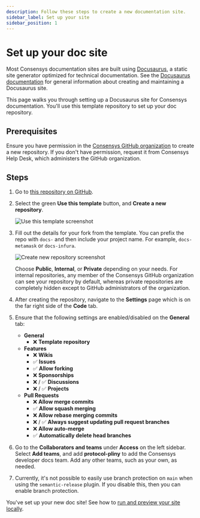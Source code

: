 ```yaml
---
description: Follow these steps to create a new documentation site.
sidebar_label: Set up your site
sidebar_position: 1
---
```


# Set up your doc site

Most Consensys documentation sites are built using [Docusaurus](https://docusaurus.io/), a static
site generator optimized for technical documentation.
See the [Docusaurus documentation](https://docusaurus.io/docs) for general information about
creating and maintaining a Docusaurus site.

This page walks you through setting up a Docusaurus site for Consensys documentation.
You'll use this template repository to set up your doc repository.

## Prerequisites

Ensure you have permission in the [Consensys GitHub organization](https://github.com/Consensys) to
create a new repository.
If you don't have permission, request it from Consensys Help Desk, which administers the GitHub organization.

## Steps

1. Go to [this repository on GitHub](https://github.com/consensys/docs-template).

2. Select the green **Use this template** button, and **Create a new repository**.

   ![Use this template screenshot](./img/useThisTemplate.png)

3. Fill out the details for your fork from the template.
   You can prefix the repo with `docs-` and then include your project name.
   For example, `docs-metamask` or `docs-infura`.

   ![Create new repository screenshot](./img/createNewRepository.png)

   Choose **Public**, **Internal**, or **Private** depending on your needs.
   For internal repositories, any member of the Consensys GitHub organization can see your
   repository  by default, whereas private repositories are completely hidden except to GitHub
   administrators of the organization.

4. After creating the repository, navigate to the **Settings** page which is on the far right side of
   the **Code** tab.

5. Ensure that the following settings are enabled/disabled on the **General** tab:

   - **General**
     - ❌ **Template repository**
   - **Features**
     - ❌ **Wikis**
     - ✅ **Issues**
     - ✅ **Allow forking**
     - ❌ **Sponsorships**
     - ❌ / ✅ **Discussions**
     - ❌ / ✅ **Projects**
   - **Pull Requests**
     - ❌ **Allow merge commits**
     - ✅ **Allow squash merging**
     - ❌ **Allow rebase merging commits**
     - ❌ / ✅ **Always suggest updating pull request branches**
     - ❌ **Allow auto-merge**
     - ✅ **Automatically delete head branches**

6. Go to the **Collaborators and teams** under **Access** on the left sidebar.
   Select **Add teams**, and add **protocol-pliny** to add the Consensys developer docs team.
   Add any other teams, such as your own, as needed.

7. Currently, it's not possible to easily use branch protection on `main` when using the
   `semantic-release` plugin.
   If you disable this, then you can enable branch protection.

You've set up your new doc site!
See how to [run and preview your site locally](../contribute/preview.md).
